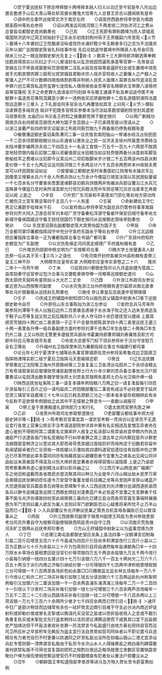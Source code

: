 <!-- { "loadSidebar": true } -->
　　○赏宁夏巡抚标下把总哱拜银十两哱拜本胡人归义以功迁至今官是年八月出边邀击套虏于山后大青山等处斩其酋长撒鬼大恰等九人总督王崇古以捷闻故有是命
　　○调中府佥事怀远侯常文济于南京左府
　　○调宣府西路参将李世臣为南路顺圣蔚州等处右参将
　　○诏以两淮运司挑河银三千两发徐二洪协济河工之费从总督盐屯都御史庞尚鹏奏也
　　○己亥
　　○辽王宪莭有罪削爵降为庶人禁锢高墙国除洪武中辽简王桢始封于辽东永乐初改封荆州简子王贵暖嗣六传至宪＜火节＞嘉靖十八年袭封辽王性酷虐淫纵或信符水诸奸黠少年无赖者多归之恣为不法隆庆元年以湖广巡按御史陈省礼科给事中张  先后论劾追夺嘉靖中所赐真人名号金印及禄米三分之一既巡按御史郜光先复上＜锍-釒＞数其十三大罪侍郎洪朝选等奉敕往勘具得其实以乐妇之子川儿冒请封名以乱宗统因而逼死承差等官罪一  先帝哀诏至越五日不举哀成服更纵饮游猎罪二淫乱从姑及叔祖等妾逼奸妇女或生置棺中烧死或手刃剔其臂肉罪三殴死仪宾禁锢县君勒诈宗人戕杀官校收人之妻攘人之产掘人之冢燔人之尸不可计数罪四用炮烙割剥等非刑剜人目炙人面煇人耳罪五纵伶竖渎乱宫中罪六创立离宫私造符玺罪七宠信私人僣用侯伯金吾等官名赐蟒衣玉带罪八凌辱府县等官蔑视  天子之命吏罪九诡请金印刊刻妖书与徽王通谋不轨及奉诏追夺匿不肯献罪十盖造羙花等院混藏恶少罪十一违例收买应禁器物罪十二假名游猎阴演阵法震惊远迩罪十三章入  上下礼部会同多官杂治凡再覆皆如其言  上曰宪＜火节＞僣拟淫虐罪恶多端背违  祖训干犯既多官核实参奏本当尽法姑革爵禁锢削除世封其遣驸马邬景和告  太庙仍以书示各王府知之拨置群党俱下御史按问
　　○以两广剿贼功荫南京兵右侍郎吴百朋侄大绅为国子生百朋止一子已承荫至是以侄请从之
　　○以浙江金衢严处四府旱灾诏留浙江布政司赃罚银九千两备赈仍停免税粮有差
　　○催儧漕运御史蒙诏条陈漕河二事一议优恤言南阳独山一带诸水经注占役民田一千二百余顷原额税粮分派山东通省以惠失业之民一议洪夫言徐州所属豊沛萧砀当水陆冲要岁编两洪夫役二千四百五十一名该工食银一万五千一百九十六两民不胜困宜地轻赍银内每石扣银二厘以资雇值部议水田粮当如议轻赍银两备分派盘剥车脚及修船给军之费难以议扣即今议真瓜州二坝扣取脚米岁计银二千五百两该州四县派剩麦价银一千五十九两近议运司挑河银三千余两总计六千五百余两悉听本州收抵夫费宜可以纾民困矣诏如议
　　○提督操江都御史吴时来奏国初江防惟有水操京军比因倭患又增募水兵六千余人所费兵饷以七万余计今倭寇已靖宜汰简以苏民困拟量留一千七百余名分守要害余悉罢遣诸郡县旧额兵饷银两并免编派兵部议覆沿江水兵冗滥殊甚今倭寇已息时来所请宜即允行但冗兵既汰而中军把总等冗员亦当查革乞再查议以闻  上是之
　　○辛丑
　　○升赏广东河泉和平英德龙门崇化等处地方获功阵亡被伤汉土官军黄显等四千五百八十一人有差
　　○壬寅
　　○命新建伯王守仁男正亿袭爵岁给禄米千石
　　○以宣府南山参将李官为副总兵仍管参将事革南路参将刘乔大同入卫游击将军刘本经广灵守备秦松浑源守备崔环保安旧城守备李尚文新城守备侯国威远守备王铠任铠国仍下御史按问从巡按御史周咏举劾奏也
　　○癸卯
　　○以  东宫恩诏荫右副都御史陈大宾男怡韶为国子生
　　○甲辰
　　○命万全都司掌印署都指挥阎守中充分守宣府东路永宁等处右参将
　　○升江北运粮把总署指挥佥事张一正为署都指挥佥事佥书湖广都司事
　　○升广东琼州府知府史朝宜为广东副使
　　○以灾伤免保定河间真定顺德广平府属秋粮有差
　　○乙巳
　　○升南京刑部郎中杨文明为广东按察司佥事
　　○赐大学士张璧妻夫人赵氏祭一坛从其子天＜义鸟＞之请也
　　○免河南开封府各被灾州县秋粮有差祭三皇玉三神不抄
　　大明穆宗庄皇帝实录
大明穆宗庄皇帝实录卷之二十六
　　隆庆二年十一月丙午朔
　　○丁未
　　○巡抚四川都御史陈炌以九月盗劫捷为营昌二县库劾奏守巡官参议包汴佥事马文徤乾章俱夺俸一月略等巡按御史逮问
　　○山西太原府天鼓鸣有星陨如斗大光芒二丈余
　　○己酉
　　○升浙江布政司左参议崔近思为山西按察司副使
　　○以水灾免浙江台州府税粮有差仍留原派南北直隶等处马价银备赈从巡抚赵孔照奏也
　　○庚戌  恭让章皇后忌辰遣中官祭陵寝
　　○壬子
　　○庆成王府辅国中尉知烦□鸟以殴伤其父镇国中尉表木□害下巡按御史勒令自尽
　　○升原任山东佥事陈灿为浙江左参议
　　○宣府总兵马芳率所属参将刘潭等千余人出独石边外二百里袭击虏骑于长水海子败之还入边未至虏追及于鞍子山芳等复战又败之前后擒斩共八十余人夺马四十余匹督抚官以捷闻  上嘉其绩赏芳银四十两纻丝二表里荫一子正千户总督侍郎陈其学四十两二表里巡抚王遴三十两一表里各升俸一级兵备副使方逢时参将刘潭千总角□羊生各银二十两角□羊生仍升二级  上又以秋防无警更多捷报赏兵部尚书霍冀侍郎曹邦辅刘寿冀炼及职方司郎中孙应元等各银币有差
　　○命宣大总督军门标下领兵参将补于汉分守宣慰万全右卫等处
　　○升福州右卫指挥使朱玑为署都指挥佥事佥书福建行都司事
　　○论元年七月宁夏清字七铺等处失事官罪谪原任灵州参将吴希鲁戍边卫固源卫指挥杨津降实职二级宁夏后卫指挥马天恩输赎还职
　　○癸丑
　　○辽东巡抚魏学曾奏定辽沈阳等卫海州开原鉄岭等三卫金复盖三卫各清出屯田共二千余顷该粮五万有奇请叙录前后督理效劳诸臣副使张邦士行大仆寺少卿刘柰兵备佥事张光汉户部覆奏诏以屯田清出数多魏学曾张邦土刘柰各赏银两有差邦土仍与光汉俱升俸一级
　　○陕西巡抚张祉条陈三事一请复本镇年例钱粮八万两之旧一请复淮盐每引四百斤浙盐每引三百斤之旧一请均延庆二府田粮部覆后二事皆有成议不必纷更至于延庆甘肃三镇官军自嘉靖三十七年以后已耗去原额三分之一即本省本留存税粮辨此有余今反称不足欲曾年例银给之此其中不无侵冒之弊宜令一一查数以闻报可
　　○甲寅
　　○祭三皇于景惠殿遣礼部侍郎万士和行礼
　　○遣太医院官祭先医之神
　　○乙卯
　　○准贵州布政司左参政黎澄致仕
　　○吏部覆议都给事中郑大经御史钟沂等＜锍-釒＞陈考察京官事宜其一谓京官考察一凭询访以定贤否不无遗议宜行各堂上官秉公核实手注考语送部院参详其中果有名实相违及爱憎互异者务在虚心鉴别不得依阿其二谓匿名文揭率奸人报复之私该部以有禁谕尚宜申敕内外执法诸臣严行访逮各衙门有私受揭帖不行纠举者罪之其三谓五年之间内察廷臣外计群吏法纲既密宜稍济之以宽论其大莭而毋苛责其细过首绌巨奸而毋拘泥于旧数若存留中有闻望超卓者仍亡论资格一体拔擢以示激劝其四谓科道官拾遗往往有投匦中伤之弊近已尽革然彼此率多雷同间亦有局趣首鼠以避嫌怨者今宜重为之戒各出见闻公同评品拟议未真者固不得滥及以伤大体奸恶显著者亦毋得容情以滋隐匿  上是之乃谕部院考察重典务虚心鉴别精汰众职以彰斥幽之公
　　○江西万羊山跨连湖广福建广东之地旧称盗薮而各省商民亦尝流聚其间以种兰为业是年六月山贼出劫乡民罗万家会南赣巡抚张翀初莅任遂令万安营守备董龙督兵往捕之龙等兵至因声言摉山诸蓝户大恐遂拒敌官兵酃县青石岗等处至啸聚千余人江西巡抚刘光济檄分巡湖西道抚谕而各兵以翀令追捕盗急巡按江西御史顾廷对遂奏蓝户未必皆盗不宜激之生变翀勇于任事不能与光济协谋故纷纷至此闻南赣三巢向化已建立县治而各将官喜生事端转展煽惑为军门言则曰巢人欲反为巢人言则曰军门欲剿臣恐众心疑畏将来所忧不止万羊山寇而已＜锍-釒＞入兵部覆议令光济翀议抚巢之策务合机宜毋各偏执已见以致误事从之
　　○丙辰
　　○升江西按察司副使于锦贵州副使王鸣臣为贵州参政吏部考功司员外曹自守为按察司副使锦狭西鸣臣贵州自守江西
　　○以河南灾荒免徵河夫旷工银两从巡抚李邦珍奏也
　　○方山王府镇国中尉新尘以为盗事觉降为庶人
　　○丁巳
　　○总理江南屯盐都御史邹应龙条上盐法四事一议额课言旧制每引盐二百斤后增至五百六十斤今虽减为四百斤引目尚多积滞宜改行三百斤小盐以二百为正数以七十斤为余盐以三十斤为包索则引目将自通然每年盐课额角□羊一十四万除水乡草场仓基税票囚徒没官引价等项银四万五千两该余盐银九万五千两今改行小盐每引纳银一钱四分五厘计四十七万引该银六万八千一百五十两尚欠二万六千八百五十两当于派引内商之济每引纳纸价银一分可得银四千七百两中津桥税票增税银三分可得银一千八百两至各场折色如永嘉□□只穗南监北监长林五场每年一万八千引今改认仁和许二村二场买补每引加银三钱五分该加银六千三百两运赴杭州称掣照例每引又加银六分二厘该加银一千一百余两袁浦东浦清浦三场每年二万一千二百四十一引改认下沙青村二场买补每引加银一钱七分可增银三千六百余两芦沥场每年一万五千二百二十二引改认西路场买补每引加银一钱二分可增银一千八百余两以上三项该银一万九千三百六十余两所少者才七千四百余两而已然引目＜锍-釒＞通开中日广是部计稍敛而边储常有余也一祛奸党言边商引目难于守支必分派内商近奸徒射利或抑勒价值或冒名支掣或以贿请托买没官之盐或以债折盐收倍入之息或不截引角重复执买或未掣批文先行盗卖稍持以法则谤议沸腾运使而下咸畏其口宜下巡盐御史严加缉访但干坏盐法者收补坐罪一厉法禁言今私盐盛行由地方豪右把持县官而巡司卫所应补之卒皆积年无赖反为盗主宜行法自贵势如官司阿纵者以不职论罢弓兵选精壮有力者充役仍不时更番以防通同之奸至私盐出没所在如福山狼山二港尤宜添设兵舡专管防御一清弊源言私贩由于私煎今水次山乡人人得操煮盐之柄白昼列肆莫敢谁何欲禁私贩不可得也宜复国初团煎之规酌灶居远近每场就便立舍数区官置锅盘安聚灶户俾为保伍使相觉察运使官仍不时按籍稽查有犯者处以重法户部覆议从之
　　○戊午
　　○朝鲜国王李昖遣陪臣李景彦等进马及方物入贺长至令莭宴赉如例
